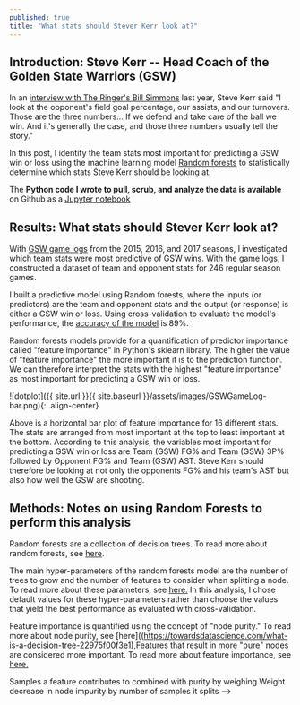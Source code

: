 ```yaml
---
published: true
title: "What stats should Stever Kerr look at?"
---
```


## Introduction: Steve Kerr -- Head Coach of the Golden State Warriors (GSW)

In an [interview with The Ringer's Bill Simmons](https://www.reddit.com/r/nba/comments/8hh0kt/ocsteve_kerr_said_the_most_important_boxscore/) last 
year, Steve Kerr said "I look at the  opponent's field goal percentage, 
our assists, and our turnovers. Those are the three numbers... If we defend 
and take care of the ball we win. And it's  generally the case, and those three 
numbers usually tell the story."

In this post, I identify the team stats most important for predicting a GSW
win or loss using the machine learning model [Random forests](https://en.wikipedia.org/wiki/Random_forest) to statistically determine which stats Steve Kerr should
be looking at. 
   
The **Python code I wrote to pull, scrub, and  analyze the data is available**
on Github as a [Jupyter
notebook](https://nbviewer.jupyter.org/github/sahildshah1/funData-playground/blob/master/deliverables/GSWGameLog.ipynb?flush_cache=true)


## Results: What stats should Stever Kerr look at?

With [GSW game logs](https://www.basketball-reference.com/teams/GSW/2016/gamelog/) 
from the 2015, 2016, and 2017 seasons, I investigated which team stats were
most predictive of GSW wins. With the game logs, I constructed a dataset of
team and opponent stats for 246 regular season games. 

I built a predictive model using Random forests, where the inputs (or predictors)
are the team and opponent stats and the output (or response) is either a GSW
win or loss. Using cross-validation to evaluate the model's performance, the
[accuracy of the model](https://en.wikipedia.org/wiki/Accuracy_and_precision#In_binary_classification) is 89%.

Random forests models provide for a quantification of predictor importance
called "feature importance" in Python's sklearn library. The higher 
the value of "feature importance" the more important it is to the prediction
function. We can therefore interpret the stats with the highest "feature importance"
as most important for predicting a GSW win or loss.

![dotplot]({{ site.url }}{{ site.baseurl }}/assets/images/GSWGameLog-bar.png){: .align-center}

Above is a horizontal bar plot of feature importance for 16 different stats. The
stats are arranged from most important at the top to least important at the bottom.
According to this  analysis, the variables most important for predicting
a GSW win or loss are Team (GSW) FG% and Team (GSW) 3P% followed by Opponent FG% 
and Team (GSW) AST. Steve Kerr should therefore be looking at not only the 
opponents FG% and his team's AST but also how well the GSW are shooting.  


## Methods: Notes on using Random Forests to perform this analysis 

Random forests are a collection of decision trees. To read more about random forests,
see [here](https://drive.google.com/file/d/1oma2KF-FnkC4M2D0ThoQMsdLLT-H2bw3/view).

<!-- https://stackoverflow.com/questions/8961586/do-i-need-to-normalize-or-scale-data-for-randomforest-r-package

Scaling is done to Normalize data so that priority is not given to a particular feature. Role of Scaling is mostly important in algorithms that are distance based and require Euclidean Distance.

Random Forest is a tree-based model and hence does not require feature scaling. -->

The main hyper-parameters of the random forests model are the number of trees
to grow and the number of features to consider when splitting a
node. To read more about these parameters, see [here.](https://scikit-learn.org/stable/modules/ensemble.html#parameters) In this analysis,
I chose default values for these hyper-parameters rather than choose the values that yield the best performance as evaluated with cross-validation. 

Feature importance is quantified using the concept of "node purity." To read
more about node purity, see [here]((https://towardsdatascience.com/what-is-a-decision-tree-22975f00f3e1),Features that result in more "pure" nodes are considered more important. To read more about feature importance, see [here.](https://scikit-learn.org/stable/modules/ensemble.html#feature-importance-evaluation)

<!-- 
 "A node is 100% impure when a node is split evenly 50/50 and 100% pure when all of its data belongs to a single class."  -->

<!-- 
** How is it computed: ** 

https://scikit-learn.org/stable/modules/ensemble.html#feature-importance-evaluation

" In scikit-learn, the fraction of samples a feature contributes to is combined with the decrease in impurity from splitting them to create a normalized estimate of the predictive power of that feature." References:

[L2014]	G. Louppe, “Understanding Random Forests: From Theory to Practice”, PhD Thesis, U. of Liege, 2014. 
See: https://medium.com/the-artificial-impostor/feature-importance-measures-for-tree-models-part-i-47f187c1a2c3

---> Samples a feature contributes to combined with purity by weighing Weight decrease in node impurity by number of samples it splits  -->

<!-- ## Helpful resources: 

https://pandas.pydata.org/pandas-docs/stable/reference/api/pandas.DataFrame.plot.bar.html
 -->
